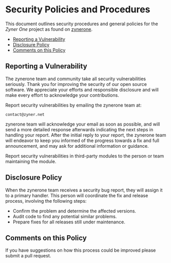 # Security Policies and Procedures

This document outlines security procedures and general policies for the _Zyner One_ project as found on [zynerone](https://github.com/zynerorg/zynerone).

  * [Reporting a Vulnerability](#reporting-a-vulnerability)
  * [Disclosure Policy](#disclosure-policy)
  * [Comments on this Policy](#comments-on-this-policy)

## Reporting a Vulnerability 

The zynerone team and community take all security vulnerabilities
seriously. Thank you for improving the security of our open source 
software. We appreciate your efforts and responsible disclosure and will
make every effort to acknowledge your contributions.

Report security vulnerabilities by emailing the zynerone team at:
    
    contact@zyner.net

zynerone team will acknowledge your email as soon as possible, and will
send a more detailed response afterwards indicating the next steps in 
handling your report. After the initial reply to your report, the zynerone
team will endeavor to keep you informed of the progress towards a fix and
full announcement, and may ask for additional information or guidance.

Report security vulnerabilities in third-party modules to the person or 
team maintaining the module.

## Disclosure Policy

When the zynerone team receives a security bug report, they will assign it
to a primary handler. This person will coordinate the fix and release
process, involving the following steps:

  * Confirm the problem and determine the affected versions.
  * Audit code to find any potential similar problems.
  * Prepare fixes for all releases still under maintenance.

## Comments on this Policy

If you have suggestions on how this process could be improved please submit a
pull request.
